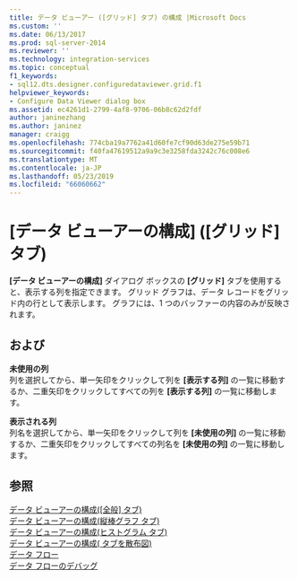 ```yaml
---
title: データ ビューアー ([グリッド] タブ) の構成 |Microsoft Docs
ms.custom: ''
ms.date: 06/13/2017
ms.prod: sql-server-2014
ms.reviewer: ''
ms.technology: integration-services
ms.topic: conceptual
f1_keywords:
- sql12.dts.designer.configuredataviewer.grid.f1
helpviewer_keywords:
- Configure Data Viewer dialog box
ms.assetid: ec4261d1-2799-4af8-9706-06b8c62d2fdf
author: janinezhang
ms.author: janinez
manager: craigg
ms.openlocfilehash: 774cba19a7762a41d60fe7cf90d63de275e59b71
ms.sourcegitcommit: f40fa47619512a9a9c3e3258fda3242c76c008e6
ms.translationtype: MT
ms.contentlocale: ja-JP
ms.lasthandoff: 05/23/2019
ms.locfileid: "66060662"
---
```

# <a name="configure-data-viewer-grid-tab"></a>[データ ビューアーの構成] ([グリッド] タブ)
  **[データ ビューアーの構成]** ダイアログ ボックスの **[グリッド]** タブを使用すると、表示する列を指定できます。 グリッド グラフは、データ レコードをグリッド内の行として表示します。 グラフには、1 つのバッファーの内容のみが反映されます。  
  
## <a name="options"></a>および  
 **未使用の列**  
 列を選択してから、単一矢印をクリックして列を **[表示する列]** の一覧に移動するか、二重矢印をクリックしてすべての列を **[表示する列]** の一覧に移動します。  
  
 **表示される列**  
 列名を選択してから、単一矢印をクリックして列を **[未使用の列]** の一覧に移動するか、二重矢印をクリックしてすべての列名を **[未使用の列]** の一覧に移動します。  
  
## <a name="see-also"></a>参照  
 [データ ビューアーの構成&#40;[全般] タブ&#41;](../../2014/integration-services/configure-data-viewer-general-tab.md)   
 [データ ビューアーの構成&#40;縦棒グラフ タブ&#41;](../../2014/integration-services/configure-data-viewer-column-chart-tab.md)   
 [データ ビューアーの構成&#40;ヒストグラム タブ&#41;](../../2014/integration-services/configure-data-viewer-histogram-tab.md)   
 [データ ビューアーの構成&#40; タブを散布図&#41;](../../2014/integration-services/configure-data-viewer-scatter-plot-tab.md)   
 [データ フロー](data-flow/data-flow.md)   
 [データ フローのデバッグ](troubleshooting/debugging-data-flow.md)  
  
  
